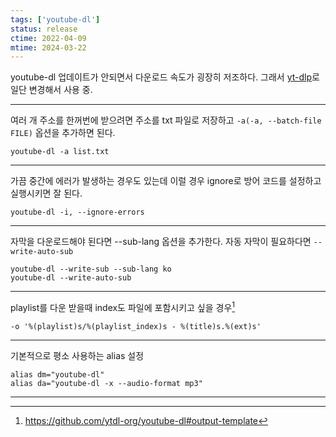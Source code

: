 ```yaml
---
tags: ['youtube-dl']
status: release
ctime: 2022-04-09
mtime: 2024-03-22
---
```


youtube-dl 업데이트가 안되면서 다운로드 속도가 굉장히 저조하다. 그래서 [yt-dlp](https://github.com/yt-dlp/yt-dlp)로 일단 변경해서 사용 중.

---

여러 개 주소를 한꺼번에 받으려면 주소를 txt 파일로 저장하고 `-a(-a, --batch-file FILE)` 옵션을 추가하면 된다.

```
youtube-dl -a list.txt
```

---

가끔 중간에 에러가 발생하는 경우도 있는데 이럴 경우 ignore로 방어 코드를 설정하고 실행시키면 잘 된다.

```
youtube-dl -i, --ignore-errors
```

---

자막을 다운로드해야 된다면 --sub-lang 옵션을 추가한다. 자동 자막이 필요하다면 `--write-auto-sub`

```
youtube-dl --write-sub --sub-lang ko
youtube-dl --write-auto-sub
```

---

playlist를 다운 받을때 index도 파일에 포함시키고 싶을 경우[^163-1]

```
-o '%(playlist)s/%(playlist_index)s - %(title)s.%(ext)s'
```

---

기본적으로 평소 사용하는 alias 설정

```
alias dm="youtube-dl"
alias da="youtube-dl -x --audio-format mp3"
```

---

[^163-1]: https://github.com/ytdl-org/youtube-dl#output-template